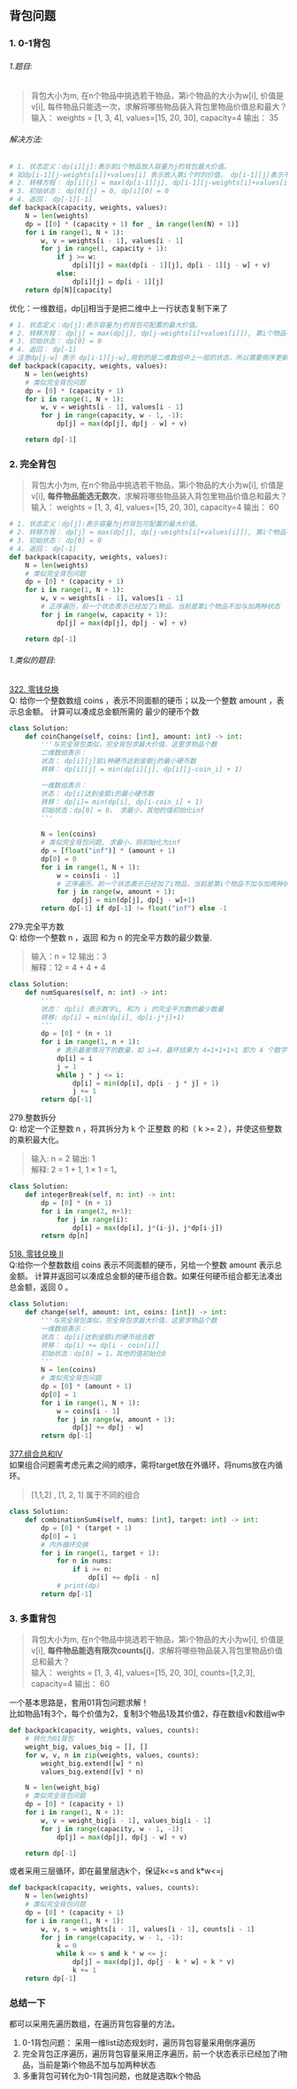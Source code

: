 ## 背包问题

### 1. 0-1背包

###### 1.题目:

> 背包大小为m, 在n个物品中挑选若干物品，第i个物品的大小为w[i], 价值是v[i],
> 每件物品只能选一次，求解将哪些物品装入背包里物品价值总和最大？   
> 输入： weights = [1, 3, 4], values=[15, 20, 30], capacity=4
> 输出： 35

###### 解决方法:

```python
# 1. 状态定义：dp[i][j]:表示前i个物品放入容量为j的背包最大价值。
# 如dp[i-1][j-weights[i]]+values[i] 表示放入第i个时的价值， dp[i-1][j]表示不放入第i个时的价值
# 2. 转移方程： dp[i][j] = max(dp[i-1][j], dp[i-1][j-weights[i]+values[i]]), 第i个物品不加与加两种状态。
# 3. 初始状态： dp[0][j] = 0, dp[i][0] = 0
# 4. 返回： dp[-1][-1]
def backpack(capacity, weights, values):
    N = len(weights)
    dp = [[0] * (capacity + 1) for _ in range(len(N) + 1)]
    for i in range(1, N + 1):
        w, v = weights[i - 1], values[i - 1]
        for j in range(1, capacity + 1):
            if j >= w:
                dp[i][j] = max(dp[i - 1][j], dp[i - 1][j - w] + v)
            else:
                dp[i][j] = dp[i - 1][j]
    return dp[N][capacity]
```

优化：一维数组，dp[j]相当于是把二维中上一行状态复制下来了

```python
# 1. 状态定义：dp[j]:表示容量为j的背包可配置的最大价值。
# 2. 转移方程： dp[j] = max(dp[j], dp[j-weights[i]+values[i]]), 第i个物品不加与加两种状态。
# 3. 初始状态： dp[0] = 0
# 4. 返回： dp[-1]
# 注意dp[j-w] 表示 dp[i-1][j-w],用到的是二维数组中上一层的状态，所以需要倒序更新，防止正序更新将它覆盖
def backpack(capacity, weights, values):
    N = len(weights)
    # 类似完全背包问题
    dp = [0] * (capacity + 1)
    for i in range(1, N + 1):
        w, v = weights[i - 1], values[i - 1]
        for j in range(capacity, w - 1, -1):
            dp[j] = max(dp[j], dp[j - w] + v)

    return dp[-1]
```

### 2. 完全背包

> 背包大小为m, 在n个物品中挑选若干物品，第i个物品的大小为w[i], 价值是v[i],
> **每件物品能选无数次**，求解将哪些物品装入背包里物品价值总和最大？   
> 输入： weights = [1, 3, 4], values=[15, 20, 30], capacity=4
> 输出： 60

```python
# 1. 状态定义：dp[j]:表示容量为j的背包可配置的最大价值。
# 2. 转移方程： dp[j] = max(dp[j], dp[j-weights[i]+values[i]]), 第i个物品不加与加两种状态。
# 3. 初始状态： dp[0] = 0
# 4. 返回： dp[-1]
def backpack(capacity, weights, values):
    N = len(weights)
    # 类似完全背包问题
    dp = [0] * (capacity + 1)
    for i in range(1, N + 1):
        w, v = weights[i - 1], values[i - 1]
        # 正序遍历，前一个状态表示已经加了i物品，当前是第i个物品不加与加两种状态
        for j in range(w, capacity + 1):
            dp[j] = max(dp[j], dp[j - w] + v)

    return dp[-1]
```
###### 1.类似的题目:
[322. 零钱兑换](https://leetcode.cn/problems/coin-change/)  
Q: 给你一个整数数组 coins ，表示不同面额的硬币；以及一个整数 amount ，表示总金额。 计算可以凑成总金额所需的 最少的硬币个数

```python
class Solution:
    def coinChange(self, coins: [int], amount: int) -> int:
        '''与完全背包类似，完全背包求最大价值，这里求物品个数
        二维数组表示：
        状态： dp[i][j]前i种硬币达到金额j的最小硬币数
        转移： dp[i][j] = min(dp[i][j], dp[i][j-coin_i] + 1)

        一维数组表示：
        状态： dp[i]达到金额i的最小硬币数
        转移： dp[i]= min(dp[i], dp[i-coin_i] + 1)
        初始状态：dp[0] = 0， 求最小，其他的值初始化inf
        '''

        N = len(coins)
        # 类似完全背包问题, 求最小，则初始化为inf
        dp = [float("inf")] * (amount + 1)
        dp[0] = 0
        for i in range(1, N + 1):
            w = coins[i - 1]
            # 正序遍历，前一个状态表示已经加了i物品，当前是第i个物品不加与加两种状态
            for j in range(w, amount + 1):
                dp[j] = min(dp[j], dp[j - w]+1)
        return dp[-1] if dp[-1] != float("inf") else -1
```
279.完全平方数  
Q: 给你一个整数 n ，返回 和为 n 的完全平方数的最少数量.
> 输入：n = 12 
> 输出：3   
> 解释：12 = 4 + 4 + 4 
```python
class Solution:
    def numSquares(self, n: int) -> int:
        '''
        状态： dp[i] 表示数字i, 和为 i 的完全平方数的最少数量
        转移: dp[i] = min(dp[i], dp[i-j*j]+1)
        '''
        dp = [0] * (n + 1)
        for i in range(1, n + 1):
            # 表示最差情况下的数量，如 i=4，最坏结果为 4=1+1+1+1 即为 4 个数字
            dp[i] = i
            j = 1
            while j * j <= i:
                dp[i] = min(dp[i], dp[i - j * j] + 1)
                j += 1
        return dp[-1]
```
279.整数拆分  
Q: 给定一个正整数 n ，将其拆分为 k 个 正整数 的和（ k >= 2 ），并使这些整数的乘积最大化。 
> 输入: n = 2
> 输出: 1  
> 解释: 2 = 1 + 1, 1 × 1 = 1。

```python
class Solution:
    def integerBreak(self, n: int) -> int:
        dp = [0] * (n + 1)
        for i in range(2, n+1):
            for j in range(i):
                dp[i] = max(dp[i], j*(i-j), j*dp[i-j])
        return dp[n]

```

[518. 零钱兑换 II](https://leetcode.cn/problems/coin-change-2/)  
Q:给你一个整数数组 coins 表示不同面额的硬币，另给一个整数 amount 表示总金额。 
计算并返回可以凑成总金额的硬币组合数。如果任何硬币组合都无法凑出总金额，返回 0 。 
```python
class Solution:
    def change(self, amount: int, coins: [int]) -> int:
        '''与完全背包类似，完全背包求最大价值，这里求物品个数
        一维数组表示：
        状态： dp[i]达到金额i的硬币组合数
        转移： dp[i] += dp[i - coin[i]]
        初始状态：dp[0] = 1，其他的值初始化0
        '''
        N = len(coins)
        # 类似完全背包问题
        dp = [0] * (amount + 1)
        dp[0] = 1
        for i in range(1, N + 1):
            w = coins[i - 1]
            for j in range(w, amount + 1):
                dp[j] += dp[j - w]
        return dp[-1]
```

[377.组合总和Ⅳ](https://leetcode.cn/problems/combination-sum-iv/solution/xi-wang-yong-yi-chong-gui-lu-gao-ding-bei-bao-wen-/)    
如果组合问题需考虑元素之间的顺序，需将target放在外循环，将nums放在内循环。
> [1,1,2] , [1, 2, 1] 属于不同的组合

```python
class Solution:
    def combinationSum4(self, nums: [int], target: int) -> int:
        dp = [0] * (target + 1)
        dp[0] = 1
        # 内外循环交换
        for i in range(1, target + 1):
            for n in nums:
                if i >= n:
                    dp[i] += dp[i - n]
            # print(dp)
        return dp[-1]
```

### 3. 多重背包

> 背包大小为m, 在n个物品中挑选若干物品，第i个物品的大小为w[i], 价值是v[i],
> **每件物品能选有限次counts[i]**，求解将哪些物品装入背包里物品价值总和最大？   
> 输入： weights = [1, 3, 4], values=[15, 20, 30], counts=[1,2,3], capacity=4
> 输出： 60

一个基本思路是，套用01背包问题求解！  
比如物品1有3个，每个价值为2，复制3个物品1及其价值2，存在数组v和数组w中

```python
def backpack(capacity, weights, values, counts):
    # 转化为01背包
    weight_big, values_big = [], []
    for w, v, n in zip(weights, values, counts):
        weight_big.extend([w] * n)
        values_big.extend([v] * n)

    N = len(weight_big)
    # 类似完全背包问题
    dp = [0] * (capacity + 1)
    for i in range(1, N + 1):
        w, v = weight_big[i - 1], values_big[i - 1]
        for j in range(capacity, w - 1, -1):
            dp[j] = max(dp[j], dp[j - w] + v)

    return dp[-1]
```

或者采用三层循环，即在最里层选k个，保证k<=s and k*w<=j

```python
def backpack(capacity, weights, values, counts):
    N = len(weights)
    # 类似完全背包问题
    dp = [0] * (capacity + 1)
    for i in range(1, N + 1):
        w, v, s = weights[i - 1], values[i - 1], counts[i - 1]
        for j in range(capacity, w - 1, -1):
            k = 0
            while k <= s and k * w <= j:
                dp[j] = max(dp[j], dp[j - k * w] + k * v)
                k += 1
    return dp[-1]
```

### 总结一下
都可以采用先遍历数组，在遍历背包容量的方法。
1. 0-1背包问题： 采用一维list动态规划时，遍历背包容量采用倒序遍历
2. 完全背包正序遍历，遍历背包容量采用正序遍历，前一个状态表示已经加了i物品，当前是第i个物品不加与加两种状态
3. 多重背包可转化为0-1背包问题，也就是选取k个物品